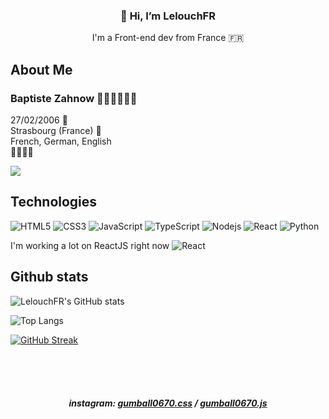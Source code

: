 <h3 align="center">👋 Hi, I’m LelouchFR</h3>
<p align="center">I'm a Front-end dev from France 🇫🇷</p>

## About Me
<h3>Baptiste Zahnow 👨🏻‍💻👨🏻‍🎓</h3>
<p>27/02/2006 🎉<br>
Strasbourg (France) 📍<br>
French, German, English <br>
🐱‍👤🐱‍💻</p>


![](https://komarev.com/ghpvc/?username=LelouchFR&label=visitors)


## Technologies
![HTML5](https://img.shields.io/badge/-HTML5-E34F26?style=flat-square&logo=html5&logoColor=white)
![CSS3](https://img.shields.io/badge/-CSS3-1572B6?style=flat-square&logo=css3)
![JavaScript](https://img.shields.io/badge/-JavaScript-black?style=flat-square&logo=javascript)
![TypeScript](https://img.shields.io/badge/-TypeScript-007ACC?style=flat-square&logo=typescript)
![Nodejs](https://img.shields.io/badge/-Nodejs-black?style=flat-square&logo=Node.js)
![React](https://img.shields.io/badge/-React-black?style=flat-square&logo=react)
![Python](https://img.shields.io/badge/-Python-black?style=flat-square&logo=Python)

I'm working a lot on ReactJS right now ![React](https://img.shields.io/badge/-React-black?style=flat-square&logo=react)



## Github stats
![LelouchFR's GitHub stats](https://github-readme-stats-git-masterrstaa-rickstaa.vercel.app/api?username=LelouchFR&theme=github_dark)


![Top Langs](https://github-readme-stats-git-masterrstaa-rickstaa.vercel.app/api/top-langs/?username=LelouchFR&theme=github_dark)


[![GitHub Streak](https://streak-stats.demolab.com/?user=LelouchFR&theme=github-dark-blue)](https://git.io/streak-stats)



<br><br><br>
<h5 align="center">instagram: <a href="https://www.instagram.com/gumball0670.css">gumball0670.css</a> / <a href="https://www.instagram.com/gumball0670.js">gumball0670.js</a></h5>
